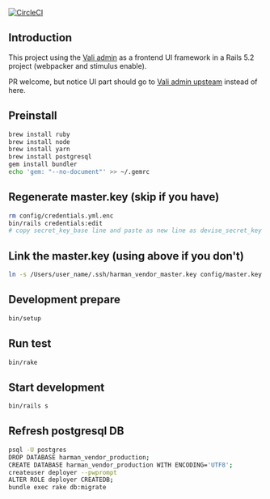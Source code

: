 [![CircleCI](https://circleci.com/gh/Eric-Guo/vali-admin-rails.svg?style=svg)](https://circleci.com/gh/Eric-Guo/vali-admin-rails)

## Introduction

This project using the [Vali admin](https://pratikborsadiya.in/vali-admin/) as a frontend UI framework in a Rails 5.2 project (webpacker and stimulus enable).

PR welcome, but notice UI part should go to [Vali admin upsteam](https://github.com/pratikborsadiya/vali-admin/pulls) instead of here.

## Preinstall

```bash
brew install ruby
brew install node
brew install yarn
brew install postgresql
gem install bundler
echo 'gem: "--no-document"' >> ~/.gemrc
```

## Regenerate master.key (skip if you have)

```bash
rm config/credentials.yml.enc
bin/rails credentials:edit
# copy secret_key_base line and paste as new line as devise_secret_key
```

## Link the master.key (using above if you don't)

```bash
ln -s /Users/user_name/.ssh/harman_vendor_master.key config/master.key
```

## Development prepare

```bash
bin/setup
```

## Run test

```bash
bin/rake
```

## Start development

```bash
bin/rails s
```

## Refresh postgresql DB


```bash
psql -U postgres
DROP DATABASE harman_vendor_production;
CREATE DATABASE harman_vendor_production WITH ENCODING='UTF8';
createuser deployer --pwprompt
ALTER ROLE deployer CREATEDB;
bundle exec rake db:migrate
```


